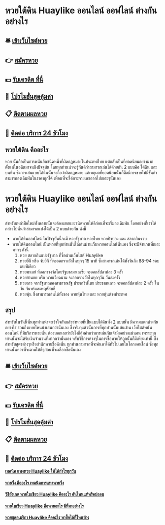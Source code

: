 # หวยใต้ดิน Huaylike ออนไลน์ ออฟไลน์ ต่างกันอย่างไร

## 🛎 [เข้าเว็บไซต์หวย](https://bit.ly/3BONDji)
## 👉 [สมัครหวย](https://bit.ly/3BONDji)
## 💵 [รับเครดิต ที่นี่](https://bit.ly/3Dxx8d4)
## 👑 [โปรโมชั่นสุดคุ้มค่า](https://bit.ly/3Dxx8d4)
## 📋 [ติดตามผลหวย](https://bit.ly/3Dxx8d4)
## 📱 [ติดต่อ บริการ 24 ชัวโมง](https://bit.ly/3Dxx8d4)

## หวยใต้ดิน คืออะไร
หวย นั้นถือเป็นการพนันอีกชนิดหนึ่งที่ผิดกฏหมายในประเทศไทย แต่กลับเป็นที่ยอดนิยมอย่างมากตั้งแต่ในอดีตมาจนถึงปัจจุบัน โดยทุกท่านน่าจะรู้กันดีว่าสามารถเล่นได้ด้วยกัน 2 แบบคือ ใต้ดิน และ บนดิน ซึ่งการเล่นแบบใต้ดินนั้นจะถือว่าผิดกฏหมาย แต่เหตุผลที่ยอดนิยมนั่นก็คือมีการขายไม่มีขั้นต่ำ สามารถลงเดิมพันในราคาถูกได้ เพื่อนที่จะได้กระจายเลขออกไปเยอะๆนั่นเอง

# หวยใต้ดิน Huaylike ออนไลน์ ออฟไลน์ ต่างกันอย่างไร
สำหรับเหล่ามือใหม่ทั้งหลายนั้นจะต้องแยกแยะชนิดหวยให้ดีก่อนที่จะเริ่มลงเดิมพัน โดยอย่างที่เราได้กล่าวไปนั้นว่าสามารถแบ่งได้เป็น 2 แบบด้วยกัน ดังนี้
- หวยใต้ดินออฟไลน์ ในปัจจุบันนี้จะมี หวยรัฐบาล หวยไทย หวยปิงปอง และ สลากกินรวบ
- หวยใต้ดินออนไลน์ เป็นหวยที่ทุกท่านนั้นได้เล่นผ่านเว็บหวยออนไลน์นั่นเอง ซึ่งจะมีจำนวนที่เยอะมากๆ ดังนี้
	1. หวย สลากกินแบ่งรัฐบาล ที่ซื้อผ่านเว็บไซต์ Huaylike
	2. หวยยี่กี หรือ จับยี่กี ที่จะออกรางวัลในทุกๆ 15 นาที ซึ่งสามารถเล่นได้ทั้งวันถึง 88-94 รอบเลยทีเดียว
	3. หวยมาเลย์ ที่ออกรางวัลโดยรัฐบาลมาเลเซีย จะออกสัปดาห์ละ 3 ครั้ง
	4. หวยฮานอย หรือ หวยเวียดนาม จะออกรางวัลในทุกๆวัน วันละครั้ง
	5. หวยลาว จากรัฐบาลของสาธารณรัฐ ประชาธิปไตย ประชาชนลาว จะออกสัปดาห์ละ 2 ครั้ง ในวัน จันทร์และพฤหัสบดี
	6. หวยหุ้น ซึ่งสามารถเล่นได้ทั้งของ หวยหุ้นไทย และ หวยหุ้นต่างประเทศ

## สรุป
สำหรับในวันนี้นั้นทุกท่านน่าจะเข้าใจกันแล้วว่าหวยที่เป็นแบบใต้ดินทั้ง 2 แบบนั้น มีความแตกต่างกันอย่างไร รวมถึงแบบไหนน่าเล่นกว่านั่นเอง ซึ่งจริงๆแล้วนั้นการที่ทุกท่านนั้นเล่นผ่าน เว็บไซต์พนันออนไลน์ ที่มีบริการหวยนั้น ต้องบอกเลยว่ายังไงก็คุ้มค่ากว่าการเล่นกับเจ้ามืออย่างแน่นอน เพราะทุกท่านนั้นจะได้รับเงินจำนวนที่มากกว่านั่นเอง 
หรับวิธีการต่างๆในการซื้อหวยให้ถูกนั้นก็มีเพียงเท่านี้ ซึ่งสำหรับสูตรต่างๆหรือสำนักหวยชื่อดังนั้น ทุกท่านสามารถที่จะค้นหาได้ทั่วไปเลยในโลกออนไลน์ ซึ่งทุกท่านนั้นควรที่จะตามให้ดีๆก่อนที่จะเลือกซื้อนั่นเอง

## 🛎 [เข้าเว็บไซต์หวย](https://bit.ly/3BONDji)
## 👉 [สมัครหวย](https://bit.ly/3BONDji)
## 💵 [รับเครดิต ที่นี่](https://bit.ly/3Dxx8d4)
## 👑 [โปรโมชั่นสุดคุ้มค่า](https://bit.ly/3Dxx8d4)
## 📋 [ติดตามผลหวย](https://bit.ly/3Dxx8d4)
## 📱 [ติดต่อ บริการ 24 ชัวโมง](https://bit.ly/3Dxx8d4)

#### [เทคนิค แทงหวย Huaylike ให้ได้กำไรทุกวัน](https://atom.io/themes/เทคนิค%20แทงหวย%20Huaylike%20ให้ได้กำไรทุกวัน)
#### [หวยวิ่ง คืออะไร เทคนิคการแทงหวยวิ่ง](https://atom.io/themes/หวยวิ่ง%20คืออะไร%20เทคนิคการแทงหวยวิ่ง)
#### [วิธีสังเกต หวยใบเขียว Huaylike คืออะไร อันไหนแท้หรือปลอม](https://atom.io/themes/วิธีสังเกต%20หวยใบเขียว%20Huaylike%20คืออะไร%20อันไหนแท้หรือปลอม)
#### [หวยใบเขียว Huaylike คือหวยอะไร มีที่มาอย่างไร](https://atom.io/themes/หวยใบเขียว%20Huaylike%20คือหวยอะไร%20มีที่มาอย่างไร)
#### [หวยขูดอเมริกา Huaylike คืออะไร หาซื้อได้ที่ไหนบ้าง](https://atom.io/themes/หวยขูดอเมริกา%20Huaylike%20คืออะไร%20หาซื้อได้ที่ไหนบ้าง)